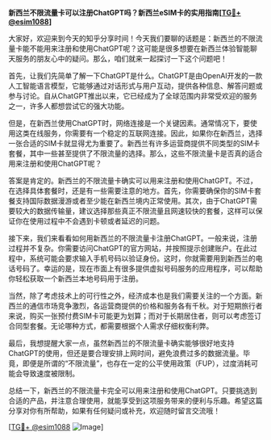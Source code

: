 **新西兰不限流量卡可以注册ChatGPT吗？新西兰eSIM卡的实用指南[[TG💪+ @esim1088](https://t.me/s/esim1088)]**

大家好，欢迎来到今天的知乎分享时间！今天我们要聊的话题是：新西兰的不限流量卡能不能用来注册和使用ChatGPT呢？这可能是很多想要在新西兰体验智能聊天服务的朋友心中的疑问。那么，咱们就来一起探讨一下这个问题吧！

首先，让我们先简单了解一下ChatGPT是什么。ChatGPT是由OpenAI开发的一款人工智能语言模型，它能够通过对话形式与用户互动，提供各种信息、解答问题或参与讨论。自从ChatGPT推出以来，它已经成为了全球范围内非常受欢迎的服务之一，许多人都想尝试它的强大功能。

但是，在新西兰使用ChatGPT时，网络连接是一个关键因素。通常情况下，要使用这类在线服务，你需要有一个稳定的互联网连接。因此，如果你在新西兰，选择一张合适的SIM卡就显得尤为重要了。新西兰有许多运营商提供不同类型的SIM卡套餐，其中一些甚至提供了不限流量的选择。那么，这些不限流量卡是否真的适合用来注册和使用ChatGPT呢？

答案是肯定的。新西兰的不限流量卡确实可以用来注册和使用ChatGPT。不过，在选择具体套餐时，还是有一些需要注意的地方。首先，你需要确保你的SIM卡套餐支持国际数据漫游或者至少能在新西兰境内正常使用。其次，由于ChatGPT需要较大的数据传输量，建议选择那些真正不限流量且网速较快的套餐，这样可以保证你在使用过程中不会遇到卡顿或者延迟的问题。

接下来，我们来看看如何用新西兰的不限流量卡注册ChatGPT。一般来说，注册过程并不复杂。你需要访问ChatGPT的官方网站，并按照提示创建账户。在此过程中，系统可能会要求输入手机号码以验证身份。这时，你就需要用到新西兰的电话号码了。幸运的是，现在市面上有很多提供虚拟号码服务的应用程序，可以帮助你轻松获取一个新西兰本地号码用于注册。

当然，除了考虑技术上的可行性之外，经济成本也是我们需要关注的一个方面。新西兰的通信市场竞争激烈，各运营商提供的价格和服务各有千秋。对于短期旅行者来说，购买一张预付费SIM卡可能更为划算；而对于长期居住者，则可以考虑签订合同型套餐。无论哪种方式，都需要根据个人需求仔细权衡利弊。

最后，我想提醒大家一点，虽然新西兰的不限流量卡确实能够很好地支持ChatGPT的使用，但还是要合理安排上网时间，避免浪费过多的数据流量。毕竟，即便是所谓的“不限流量”，也存在一定的公平使用政策（FUP），过度消耗可能会导致速度被限制。

总结一下，新西兰的不限流量卡完全可以用来注册和使用ChatGPT。只要挑选到合适的产品，并注意合理使用，就能享受到这项服务带来的便利与乐趣。希望这篇分享对你有所帮助，如果有任何疑问或补充，欢迎随时留言交流哦！

[[TG💪+ @esim1088](https://t.me/s/esim1088) ![Image](https://i.postimg.cc/4NQfJmqS/Snipaste-2025-05-13-00-14-12.png)]